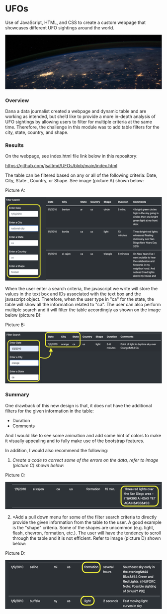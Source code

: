# UFOs
Use of JavaScript, HTML, and CSS to create a custom webpage that showcases different UFO sightings around the world.

![](./pictures/pic.png)

### Overview

Dana a data journalist created a webpage and dynamic table and are working as intended, but she’d like to provide a more in-depth analysis of UFO sightings by allowing users to filter for multiple criteria at the same time. Therefore, the challenge in this module was to add table filters for the city, state, country, and shape.

### Results

On the webpage, see index.html file link below in this repository:

https://github.com/jsaltmd/UFOs/blob/main/index.html

The table can be filtered based on any or all of the following criteria: Date, City, State , Country, or Shape. See image (picture A) shown below:

Picture A:

![](./pictures/pic2.png)

When the user enter a search criteria, the javascript we write will store the values in the text box and IDs associated with the text box and the javascript object. Therefore, when the user type in "ca" for the state, the table will show all the information related to "ca". The user can also perform multiple search and it will filter the table accordingly as shown on the image below (picture B):

Picture B:

![](./pictures/pic3.png)

### Summary

One drawback of this new design is that, it does not have the additional filters for the given information in the table:

* Duration
* Comments

And I would like to see some animation and add some hint of colors to make it visually appealing and to fully make use of the bootstrap features.

In addition, I would also recommend the following:

1. *Create a code to correct some of the errors on the data, refer to image (picture C) shown below:*

Picture C:

![](./pictures/pic4.png)

 2. *Add a pull down menu for some of the filter search criteria to directly provide the given information from the table to the user. A good example is the "shape" criteria. Some of the shapes are uncommon (e.g. light, flash, chevron, formation, etc.). The user will have the tendency to scroll through the table and it is not efficient. Refer to image (picture D) shown below:

Picture D:

![](./pictures/pic5.png)